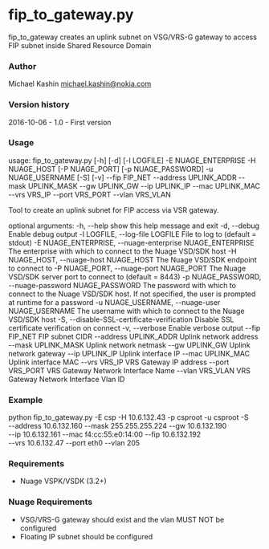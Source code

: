 fip_to_gateway.py
===============
fip_to_gateway creates an uplink subnet on VSG/VRS-G gateway to access FIP subnet inside Shared Resource Domain

### Author ###
Michael Kashin <michael.kashin@nokia.com>

### Version history ###
2016-10-06 - 1.0 - First version

### Usage ###
usage: fip_to_gateway.py [-h] [-d] [-l LOGFILE] -E NUAGE_ENTERPRISE -H
                         NUAGE_HOST [-P NUAGE_PORT] [-p NUAGE_PASSWORD] -u
                         NUAGE_USERNAME [-S] [-v] --fip FIP_NET --address
                         UPLINK_ADDR --mask UPLINK_MASK --gw UPLINK_GW --ip
                         UPLINK_IP --mac UPLINK_MAC --vrs VRS_IP --port
                         VRS_PORT --vlan VRS_VLAN

Tool to create an uplink subnet for FIP access via VSR gateway.

optional arguments:
  -h, --help            show this help message and exit
  -d, --debug           Enable debug output
  -l LOGFILE, --log-file LOGFILE
                        File to log to (default = stdout)
  -E NUAGE_ENTERPRISE, --nuage-enterprise NUAGE_ENTERPRISE
                        The enterprise with which to connect to the Nuage
                        VSD/SDK host
  -H NUAGE_HOST, --nuage-host NUAGE_HOST
                        The Nuage VSD/SDK endpoint to connect to
  -P NUAGE_PORT, --nuage-port NUAGE_PORT
                        The Nuage VSD/SDK server port to connect to (default =
                        8443)
  -p NUAGE_PASSWORD, --nuage-password NUAGE_PASSWORD
                        The password with which to connect to the Nuage
                        VSD/SDK host. If not specified, the user is prompted
                        at runtime for a password
  -u NUAGE_USERNAME, --nuage-user NUAGE_USERNAME
                        The username with which to connect to the Nuage
                        VSD/SDK host
  -S, --disable-SSL-certificate-verification
                        Disable SSL certificate verification on connect
  -v, --verbose         Enable verbose output
  --fip FIP_NET         FIP subnet CIDR
  --address UPLINK_ADDR
                        Uplink network address
  --mask UPLINK_MASK    Uplink network netmask
  --gw UPLINK_GW        Uplink network gateway
  --ip UPLINK_IP        Uplink interface IP
  --mac UPLINK_MAC      Uplink interface MAC
  --vrs VRS_IP          VRS Gateway IP address
  --port VRS_PORT       VRS Gateway Network Interface Name
  --vlan VRS_VLAN       VRS Gateway Network Interface Vlan ID

### Example ###
python fip_to_gateway.py -E csp -H 10.6.132.43 -p csproot -u csproot -S \
       --address 10.6.132.160 --mask 255.255.255.224 --gw 10.6.132.190 \
       --ip 10.6.132.161 --mac f4:cc:55:e0:14:00 --fip 10.6.132.192 \
       --vrs 10.6.132.47 --port eth0 --vlan 205

### Requirements ###
* Nuage VSPK/VSDK (3.2+)

### Nuage Requirements ###
* VSG/VRS-G gateway should exist and the vlan MUST NOT be configured
* Floating IP subnet should be configured

